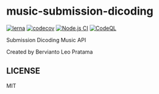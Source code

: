# music-submission-dicoding

[![lerna](https://img.shields.io/badge/maintained%20with-lerna-cc00ff.svg)](https://lerna.js.org/)
[![codecov](https://codecov.io/gh/berviantoleo/music-submission-dicoding/branch/main/graph/badge.svg?token=praPWWptx3)](https://codecov.io/gh/berviantoleo/music-submission-dicoding)
[![Node.js CI](https://github.com/berviantoleo/music-submission-dicoding/actions/workflows/node.js.yml/badge.svg)](https://github.com/berviantoleo/music-submission-dicoding/actions/workflows/node.js.yml)
[![CodeQL](https://github.com/berviantoleo/music-submission-dicoding/actions/workflows/codeql-analysis.yml/badge.svg)](https://github.com/berviantoleo/music-submission-dicoding/actions/workflows/codeql-analysis.yml)

Submission Dicoding Music API

Created by Bervianto Leo Pratama

## LICENSE

MIT